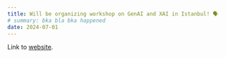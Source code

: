 ```yaml
---
title: Will be organizing workshop on GenAI and XAI in Istanbul! 🗣️
# summary: bka bla bka happened
date: 2024-07-01
---
```


Link to [website](https://arvr.google.com/).